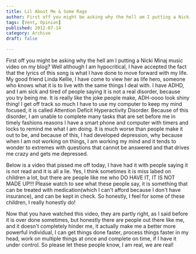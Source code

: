 ```yaml
---
title: Lil About Me & Some Rage
author: First off you might be asking why the hell am I putting a Nicki Minaj music video on my blog? Well although I am hypocritical...
tags: [Vent, Opinion]
published: 2012-07-14
category: Archive
draft: false

---
```

First off you might be asking why the hell am I putting a Nicki Minaj music video on my blog? Well although I am hypocritical, I have accepted the fact that the lyrics of this song is what I have done to move forward with my life. My good friend Linda Kellie, I have come to view her as life hero, someone who knows what it is to live with the same things I deal with. I have ADHD, and I am sick and tired of people saying it is not a real disorder, because you try being me. It is really like the joke people make, ADH-oooo look shiny thing! I get off track so much I have to use my computer to keep my mind focused, it is called Attention Deficit Hyperactivity Disorder. Because of this disorder, I am unable to complete many tasks that are set before me in timely fashions reasons I have a smart phone and computer with timers and locks to remind me what I am doing. It is much worse than people make it out to be, and because of this, I had developed depression, why because when I am not working on things, I am working my mind and it tends to wonder to extremes with questions that cannot be answered and that drives me crazy and gets me depressed.

Below is a video that pissed me off today, I have had it with people saying it is not read and it is all a lie. Yes, I think sometimes it is miss labed on children a lot, but there are people like me who DO HAVE IT, IT IS NOT MADE UP!!! Please watch to see what these people say, it is something that can be treated with medication(which I can't afford because I don't have insurance), and can be kept in check. So honestly, I feel for some of these children, I really honestly do!

Now that you have watched this video, they are partly right, as I said before it is over done sometimes, but honestly there are people out there like me, and it doesn't completely hinder me, it actually make me a better more powerful individual, I can get things done faster, process things faster in my head, work on multiple things at once and complete on time, if I have it under control. So please let these people know, I am real, we are real!